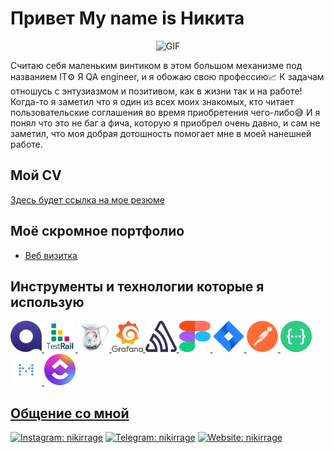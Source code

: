 Привет [](https://user-images.githubusercontent.com/18350557/176309783-0785949b-9127-417c-8b55-ab5a4333674e.gif)My name is Никита
==============================================================================================================================
<div align="center">

![GIF](https://media.giphy.com/media/8vc2rMUDjhy6Y/giphy.gif)

</div>

 Считаю себя маленьким винтиком в этом большом механизме под названием IT⚙️ Я QA engineer, и я обожаю свою профессию📈 К задачам отношусь с энтузиазмом и позитивом, как в жизни так и на работе! Когда-то я заметил что я один из всех моих знакомых, кто читает пользовательские соглашения во время приобретения чего-либо😅 И я понял что это не баг а фича, которую я приобрел очень давно, и сам не заметил, что моя добрая дотошность помогает мне в моей нанешней работе.



## Мой CV 

[Здесь будет ссылка на мое резюме](https://ссылочку_сюда)

## Моё скромное портфолио

  -  [Веб визитка](https://github.com/NikitaLaryushkin-QA/CV)

## Инструменты и технологии которые я использую

<p align="left">
<a href="https://qase.io/">
<img src="https://github.com/qajenna/qajenna/blob/main/icons/Qase.io.png" alt="Qase.io" width="50" height="50" />
</a>
<a href="https://www.gurock.com/testrail">
<img src="https://github.com/qajenna/qajenna/blob/main/icons/TestRail.png" alt="TestRail" width="50" height="50" />
</a>
<a href="https://www.charlesproxy.com/">
<img src="https://github.com/qajenna/qajenna/blob/main/icons/Charles.png" alt="Charles" width="50" height="50" />
</a>
<a href="https://grafana.com/">
<img src="https://github.com/qajenna/qajenna/blob/main/icons/Grafana.png" alt="Grafana" width="50" height="50" />
</a>
<a href="https://sentry.io/welcome/">
<img src="https://github.com/qajenna/qajenna/blob/main/icons/Sentry.png" alt="Sentry" width="50" height="50" />
</a>
<a href="https://figma.com">
<img src="https://github.com/qajenna/qajenna/blob/main/icons/Figma.svg" alt="Figma" width="50" height="50" /> 
</a>
<a href="https://www.atlassian.com/software/jira">
<img src="https://github.com/qajenna/qajenna/blob/main/icons/Jira.png" alt="Jira" width="50" height="50" />
</a>
<a href="https://www.postman.com/">
<img src="https://github.com/qajenna/qajenna/blob/main/icons/Postman.png" alt="Postman" width="50" height="50" />
</a>
<a href="https://swagger.io/">
<img src="https://github.com/qajenna/qajenna/blob/main/icons/swagger.png" alt="Swagger" width="50" height="50" />
</a>
<a href="https://www.metabase.com/">
<img src="https://github.com/NikitaLaryushkin-QA/NikitaLaryushkin-QA/blob/main/92579335-bc372180-f295-11ea-9620-847a74789193.png?raw=true" alt="Metabase" width="50" height="50" />
</a>
<a href="https://app.clickup.com/">
<img src="https://github.com/NikitaLaryushkin-QA/NikitaLaryushkin-QA/blob/main/629e2529974c5f2c1ceaa622.png?raw=true" alt="ClickUp" width="50" height="50" />
</p>


## Общение со мной

[![Instagram: nikirrage](https://img.shields.io/badge/-Instagram-e4405f?style=flat-square&logo=Instagram&logoColor=white)](https://instagram.com/nikirrage/)
[![Telegram: nikirrage](https://img.shields.io/badge/-Telegram-0088cc?style=flat-square&logo=Telegram&logoColor=white)](https://t.me/nikirrage)
[![Website: nikirrage](https://img.shields.io/badge/Website-3b5998?style=flat-square&logo=google-chrome&logoColor=white)](https://qajenna.com/)
